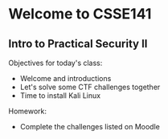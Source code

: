 # Welcome to CSSE141

## Intro to Practical Security II

Objectives for today's class:

* Welcome and introductions
* Let's solve some CTF challenges together
* Time to install Kali Linux

Homework:
* Complete the challenges listed on Moodle